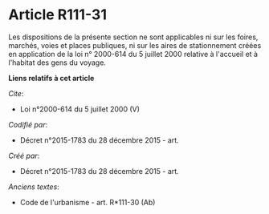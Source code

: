 # Article R111-31

Les dispositions de la présente section ne sont applicables ni sur les foires, marchés, voies et places publiques, ni sur les
aires de stationnement créées en application de la loi n° 2000-614 du 5 juillet 2000 relative à l'accueil et à l'habitat des
gens du voyage.

**Liens relatifs à cet article**

_Cite_:

  - Loi n°2000-614 du 5 juillet 2000 (V)

_Codifié par_:

  - Décret n°2015-1783 du 28 décembre 2015 - art.

_Créé par_:

  - Décret n°2015-1783 du 28 décembre 2015 - art.

_Anciens textes_:

  - Code de l'urbanisme - art. R*111-30 (Ab)
